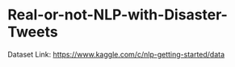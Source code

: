 # Real-or-not-NLP-with-Disaster-Tweets

Dataset Link: https://www.kaggle.com/c/nlp-getting-started/data
